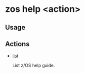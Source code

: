 # zos help &lt;action&gt;

## Usage

## Actions

- [list](zos_help_list.md)

    List z/OS help guide. 